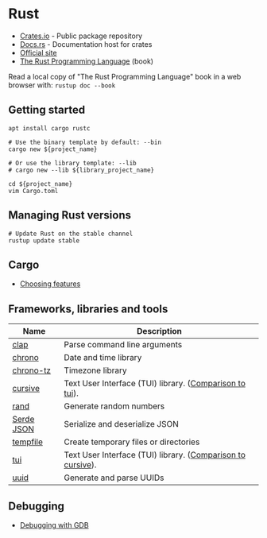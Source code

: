 # Rust

* [Crates.io](https://crates.io) - Public package repository
* [Docs.rs](https://docs.rs/) - Documentation host for crates
* [Official site](https://www.rust-lang.org/)
* [The Rust Programming Language](https://doc.rust-lang.org/book/) (book)

Read a local copy of "The Rust Programming Language" book in a web browser with: `rustup doc --book`

## Getting started

```
apt install cargo rustc

# Use the binary template by default: --bin
cargo new ${project_name}

# Or use the library template: --lib
# cargo new --lib ${library_project_name}

cd ${project_name}
vim Cargo.toml
```

## Managing Rust versions

```
# Update Rust on the stable channel
rustup update stable
```

## Cargo

* [Choosing features](https://doc.rust-lang.org/cargo/reference/specifying-dependencies.html#choosing-features)

## Frameworks, libraries and tools

Name | Description
--- | ---
[clap](https://github.com/clap-rs/clap)|Parse command line arguments
[chrono](https://github.com/chronotope/chrono)|Date and time library
[chrono-tz](https://github.com/chronotope/chrono-tz)|Timezone library
[cursive](https://github.com/gyscos/Cursive)|Text User Interface (TUI) library. ([Comparison to tui](https://github.com/gyscos/cursive/wiki/Cursive-vs-tui%E2%80%90rs)).
[rand](https://github.com/rust-random/rand)|Generate random numbers
[Serde JSON](https://github.com/serde-rs/json)|Serialize and deserialize JSON
[tempfile](https://github.com/Stebalien/tempfile)|Create temporary files or directories
[tui](https://crates.io/crates/tui)|Text User Interface (TUI) library. ([Comparison to cursive](https://github.com/gyscos/cursive/wiki/Cursive-vs-tui%E2%80%90rs)).
[uuid](https://github.com/uuid-rs/uuid)|Generate and parse UUIDs

## Debugging

* [Debugging with GDB](https://blog.logrocket.com/debugging-rust-apps-with-gdb/)
